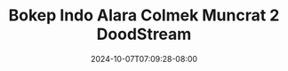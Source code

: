 --- 
title: "Bokep Indo Alara Colmek Muncrat 2  DoodStream"
description: "video   Bokep Indo Alara Colmek Muncrat 2  DoodStream ig full vidio new"
date: 2024-10-07T07:09:28-08:00
file_code: "eqeeaywo5e0a"
draft: false
cover: "tbern1dbcgltsg6v.jpg"
tags: ["Bokep", "Indo", "Alara", "Colmek", "Muncrat", "DoodStream", "bokep-indo", "bokep-viral", "bokep-ig"]
length: 372
fld_id: "1483013"
foldername: "Alara update"
categories: ["Alara update"]
views: 0
---